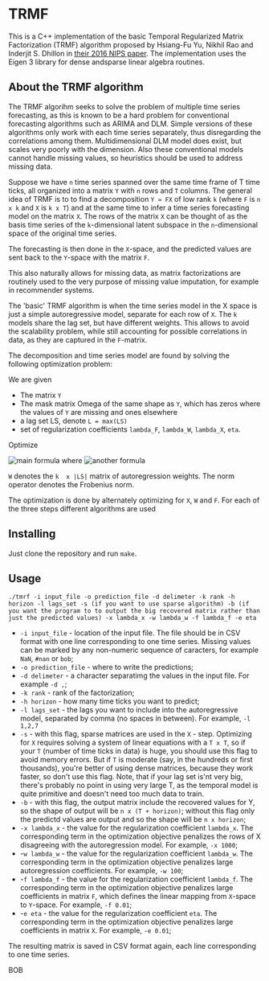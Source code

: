# TRMF
This is a C++ implementation of the basic Temporal Regularized Matrix Factorization (TRMF) algorithm proposed by Hsiang-Fu Yu, Nikhil Rao and Inderjit S. Dhillon in  [their 2016 NIPS paper](https://papers.nips.cc/paper/6160-temporal-regularized-matrix-factorization-for-high-dimensional-time-series-prediction). The implementation uses the Eigen 3 library for dense andsparse linear algebra routines.

## About the TRMF algorithm
The TRMF algorihm seeks to solve the problem of multiple time series forecasting, as this is known to be a hard problem for conventional forecasting algorithms such as ARIMA and DLM. Simple versions of these algorithms only work with each time series separately, thus disregarding the correlations among them. Multidimensional DLM model does exist, but scales very poorly with the dimension. Also these conventional models cannot handle missing values, so heuristics should be used to address missing data.

Suppose we have `n` time series spanned over the same time frame of T time ticks, all organized into a matrix `Y` with `n` rows and `T` columns. The general idea of TRMF is to to find a decomposition `Y ≃ FX` of low rank `k` (where `F` is `n x k` and `X` is `k x T`) and at the same time to infer a time series forecasting model on the matrix `X`. The rows of the matrix `X` can be thought of as the basis time series of the `k`-dimensional latent subspace in the `n`-dimensional space of the original time series.

The forecasting is then done in the `X`-space, and the predicted values are sent back to the `Y`-space with the matrix `F`.

This also naturally allows for missing data, as matrix factorizations are routinely used to the very purpose of missing value imputation, for example in recommender systems.

The 'basic' TRMF algorithm is when the time series model in the X space is just a simple autoregressive model, separate for each row of `X`. The `k` models share the lag set, but have different weights. This allows to avoid the scalability problem, while still accounting for possible correlations in data, as they are captured in the `F`-matrix. 

The decomposition and time series model are found by solving the following optimization problem:

We are given 
* The matrix `Y`
* The mask matrix Omega of the same shape as `Y`, which has zeros where the values of `Y` are missing and ones elsewhere
* a lag set LS, denote `L = max(LS)` 
* set of regularization coefficients `lambda_F`, `lambda_W`, `lambda_X`, `eta`. 

Optimize

![main formula](https://i.imgur.com/OIfOZDE.png)
where 
![another formula](https://i.imgur.com/CE8q6cY.png)

`W` denotes the `k  x |LS|` matrix of autoregression weights.  The norm operator denotes the Frobenius norm.

The optimization is done by alternately optimizing for `X`, `W` and `F`. For each of the three steps different algorithms are used

## Installing

Just clone the repository and run `make`. 


## Usage
`./tmrf -i input_file -o prediction_file -d delimeter -k rank -h horizon -l lags_set -s (if you want to use sparse algorithm) -b (if you want the program to to output the big recovered matrix rather than just the predicted values) -x lambda_x -w lambda_w -f lambda_f -e eta`

* `-i input_file` - location of the input file. The file should be in CSV format with one line corresponding to one time series. Missing values can be marked by any non-numeric sequence of caracters, for example `NaN`, `#nan` or `bob`;
* `-o prediction_file` - where to write the predictions;
* `-d delimeter` - a character separatimg the values in the input file. For example `-d ,`;
* `-k rank` - rank of the factorization;
* `-h horizon` - how many time ticks you want to predict;
* `-l lags_set` - the lags you want to include into the autoregressive model, separated by comma (no spaces in between). For example, `-l 1,2,7`
* `-s` - with this flag, sparse matrices are used in the `X` - step. Optimizing for `X` requires solving a system of linear equations with a `T x T`, so if your `T` (number of time ticks in data) is huge, you should use this flag to avoid memory errors. But if `T` is moderate (say, in the hundreds or first thousands), you're better of using dense matrices, because they work faster, so don't use this flag. Note, that if your lag set is'nt very big, there's probably no point in using very large T, as the temporal model is quite primitive and doesn't need too much data to train.
* `-b` - with this flag, the output matrix include the recovered values for Y, so the shape of output will be `n x (T + horizon)`; without this flag only the predictd values are output and so the shape will be  `n x horizon`;
* `-x lambda_x` - the value for the regularization coefficient `lambda_x`. The corresponding term in the optimization objective penalizes the rows of X disagreeing with the autoregression model. For example, `-x 1000`;
* -`w lambda_w` - the value for the regularization coefficient `lambda_w`. The corresponding term in the optimization objective penalizes large autoregression coefficients. For example, `-w 100`;
* -`f lambda_f` - the value for the regularization coefficient `lambda_f`. The corresponding term in the optimization objective penalizes large coefficients in matrix `F`, which defines the linear mapping from `X`-space  to `Y`-space. For example, `-f 0.01`;
* -`e eta` - the value for the regularization coefficient `eta`. The corresponding term in the optimization objective penalizes large coefficients in matrix `X`. For example, `-e 0.01`;

The resulting matrix is saved in CSV format again, each line corresponding to one time series.

BOB







